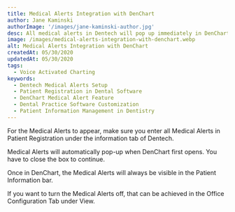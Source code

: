 ```yaml
---
title: Medical Alerts Integration with DenChart
author: Jane Kaminski
authorImage: '/images/jane-kaminski-author.jpg'
desc: All medical alerts in Dentech will pop up immediately in DenChart so that you are notified of all medical conditions prior to treating a patient.
image: /images/medical-alerts-integration-with-denchart.webp
alt: Medical Alerts Integration with DenChart
createdAt: 05/30/2020
updatedAt: 05/30/2020
tags:
  - Voice Activated Charting
keywords:
  - Dentech Medical Alerts Setup
  - Patient Registration in Dental Software
  - DenChart Medical Alert Feature
  - Dental Practice Software Customization
  - Patient Information Management in Dentistry
---
```


For the Medical Alerts to appear, make sure you enter all Medical Alerts in Patient Registration under the information tab of Dentech.

Medical Alerts will automatically pop-up when DenChart first opens. You have to close the box to continue.

Once in DenChart, the Medical Alerts will always be visible in the Patient Information bar.

If you want to turn the Medical Alerts off, that can be achieved in the Office Configuration Tab under View.